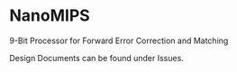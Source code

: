 # NanoMIPS
9-Bit Processor for Forward Error Correction and Matching

Design Documents can be found under Issues.
